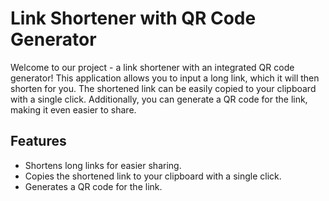 # Link Shortener with QR Code Generator
Welcome to our project - a link shortener with an integrated QR code generator! This application allows you to input a long link, which it will then shorten for you. The shortened link can be easily copied to your clipboard with a single click. Additionally, you can generate a QR code for the link, making it even easier to share.

## Features
- Shortens long links for easier sharing.
- Copies the shortened link to your clipboard with a single click.
- Generates a QR code for the link.
